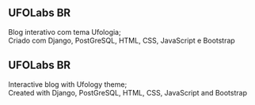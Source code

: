 ## UFOLabs BR

Blog interativo com tema Ufologia; <br>
Criado com Django, PostGreSQL, HTML, CSS, JavaScript e Bootstrap

## UFOLabs BR

Interactive blog with Ufology theme; <br>
Created with Django, PostGreSQL, HTML, CSS, JavaScript and Bootstrap
